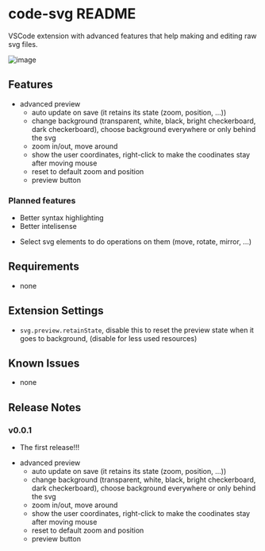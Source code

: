 # code-svg README
VSCode extension with advanced features that help making and editing raw svg files.

![image](https://github.com/BonnyAD9/code-svg/assets/46282097/0a11c893-c5ed-4a10-8055-ad6a3204b4e3)

## Features
- advanced preview
    - auto update on save (it retains its state (zoom, position, ...))
    - change background (transparent, white, black, bright checkerboard, dark checkerboard), choose background everywhere or only behind the svg
    - zoom in/out, move around
    - show the user coordinates, right-click to make the coodinates stay after moving mouse
    - reset to default zoom and position
    - preview button

### Planned features
+ Better syntax highlighting
+ Better intelisense
- Select svg elements to do operations on them (move, rotate, mirror, ...)

## Requirements
- none

## Extension Settings
- `svg.preview.retainState`, disable this to reset the preview state when it goes to background, (disable for less used resources)

## Known Issues
- none

## Release Notes

### v0.0.1
- The first release!!!
+ advanced preview
    - auto update on save (it retains its state (zoom, position, ...))
    - change background (transparent, white, black, bright checkerboard, dark checkerboard), choose background everywhere or only behind the svg
    - zoom in/out, move around
    - show the user coordinates, right-click to make the coodinates stay after moving mouse
    - reset to default zoom and position
    - preview button
